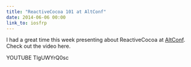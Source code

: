 ```yaml
---
title: "ReactiveCocoa 101 at AltConf"
date: 2014-06-06 00:00
link_to: iosfrp
---
```


I had a great time this week presenting about ReactiveCocoa at [AltConf](http://www.altconf.com). Check out the video here.

YOUTUBE TlgUWYrQ0sc

</iframe>
<!-- more -->
